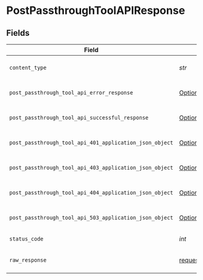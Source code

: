 # PostPassthroughToolAPIResponse


## Fields

| Field                                                                                                                        | Type                                                                                                                         | Required                                                                                                                     | Description                                                                                                                  |
| ---------------------------------------------------------------------------------------------------------------------------- | ---------------------------------------------------------------------------------------------------------------------------- | ---------------------------------------------------------------------------------------------------------------------------- | ---------------------------------------------------------------------------------------------------------------------------- |
| `content_type`                                                                                                               | *str*                                                                                                                        | :heavy_check_mark:                                                                                                           | HTTP response content type for this operation                                                                                |
| `post_passthrough_tool_api_error_response`                                                                                   | [Optional[shared.PostPassthroughToolAPIErrorResponse]](../../models/shared/postpassthroughtoolapierrorresponse.md)           | :heavy_minus_sign:                                                                                                           | POST /passthrough/:tool/:api Error response                                                                                  |
| `post_passthrough_tool_api_successful_response`                                                                              | [Optional[shared.PostPassthroughToolAPISuccessfulResponse]](../../models/shared/postpassthroughtoolapisuccessfulresponse.md) | :heavy_minus_sign:                                                                                                           | POST /passthrough/:tool/:api Successful response                                                                             |
| `post_passthrough_tool_api_401_application_json_object`                                                                      | [Optional[PostPassthroughToolAPI401ApplicationJSON]](../../models/operations/postpassthroughtoolapi401applicationjson.md)    | :heavy_minus_sign:                                                                                                           | Returned when the authentication header was invalid or missing.                                                              |
| `post_passthrough_tool_api_403_application_json_object`                                                                      | [Optional[PostPassthroughToolAPI403ApplicationJSON]](../../models/operations/postpassthroughtoolapi403applicationjson.md)    | :heavy_minus_sign:                                                                                                           | Returned when the passed integration is inactive.                                                                            |
| `post_passthrough_tool_api_404_application_json_object`                                                                      | [Optional[PostPassthroughToolAPI404ApplicationJSON]](../../models/operations/postpassthroughtoolapi404applicationjson.md)    | :heavy_minus_sign:                                                                                                           | Returned when a requested resource is not found.                                                                             |
| `post_passthrough_tool_api_503_application_json_object`                                                                      | [Optional[PostPassthroughToolAPI503ApplicationJSON]](../../models/operations/postpassthroughtoolapi503applicationjson.md)    | :heavy_minus_sign:                                                                                                           | Returned when no sync has finished successfully yet                                                                          |
| `status_code`                                                                                                                | *int*                                                                                                                        | :heavy_check_mark:                                                                                                           | HTTP response status code for this operation                                                                                 |
| `raw_response`                                                                                                               | [requests.Response](https://requests.readthedocs.io/en/latest/api/#requests.Response)                                        | :heavy_minus_sign:                                                                                                           | Raw HTTP response; suitable for custom response parsing                                                                      |